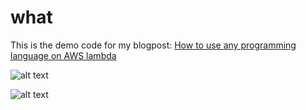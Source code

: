 # what
This is the demo code for my blogpost: [How to use any programming language on AWS lambda](https://www.komu.engineer/blogs/lambda-shim/lambda-shim)   



![alt text](https://raw.githubusercontent.com/komuw/komu.engineer/master/blogs/lambda-shim/imgs/execute-lambda-test.png "Nim code execution in AWS lambda")    

![alt text](https://raw.githubusercontent.com/komuw/komu.engineer/master/blogs/lambda-shim/imgs/execute-zig-lambda-test.png.png "zig code execution in AWS lambda")
